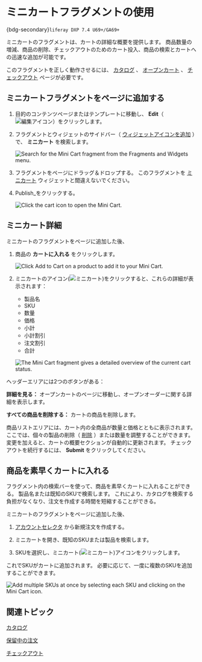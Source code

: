 # ミニカートフラグメントの使用

{bdg-secondary}`liferay DXP 7.4 U69+/GA69+` 

ミニカートのフラグメントは、カートの詳細な概要を提供します。 商品数量の増減、商品の削除、チェックアウトのためのカート投入、商品の検索とカートへの迅速な追加が可能です。

このフラグメントを正しく動作させるには、 [カタログ](../commerce-storefront-pages/catalog.md) 、 [オープンカート](../commerce-storefront-pages/pending-orders.md) 、 [チェックアウト](../commerce-storefront-pages/checkout.md) ページが必要です。

## ミニカートフラグメントをページに追加する

1. 目的のコンテンツページまたはテンプレートに移動し、 **Edit**（![編集アイコン](../../images/icon-edit-pencil.png)）をクリックします。

1. フラグメントとウィジェットのサイドバー（ [ウィジェットアイコンを追加](../../images/icon-plus.png) ）で、 **ミニカート** を検索します。

   ![Search for the Mini Cart fragment from the Fragments and Widgets menu.](./using-the-mini-cart-fragment/images/01.png)

1. フラグメントをページにドラッグ＆ドロップする。 このフラグメントを [ミニカート](../liferay-commerce-widgets/using-the-mini-cart-widget.md) ウィジェットと間違えないでください。

1. Publish_をクリックする。

   ![Click the cart icon to open the Mini Cart.](./using-the-mini-cart-fragment/images/02.png)

## ミニカート詳細

ミニカートのフラグメントをページに追加した後、

1. 商品の **カートに入れる** をクリックします。

   ![Click Add to Cart on a product to add it to your Mini Cart.](./using-the-mini-cart-fragment/images/03.png)

1. ミニカートのアイコン(![ミニカート](../../images/icon-mini-cart.png))をクリックすると、これらの詳細が表示されます：

   * 製品名
   * SKU
   * 数量
   * 価格
   * 小計
   * 小計割引
   * 注文割引
   * 合計

   ![The Mini Cart fragment gives a detailed overview of the current cart status.](./using-the-mini-cart-fragment/images/04.png)

ヘッダーエリアには2つのボタンがある：

**詳細を見る：** オープンカートのページに移動し、オープンオーダーに関する詳細を表示します。

**すべての商品を削除する：** カートの商品を削除します。

商品リストエリアには、カート内の全商品が数量と価格とともに表示されます。 ここでは、個々の製品の削除（ [削除](../../images/icon-delete.png) ）または数量を調整することができます。 変更を加えると、カートの概要セクションが自動的に更新されます。 チェックアウトを続行するには、 **Submit** をクリックしてください。

## 商品を素早くカートに入れる

フラグメント内の検索バーを使って、商品を素早くカートに入れることができる。 製品名または既知のSKUで検索します。 これにより、カタログを検索する負担がなくなり、注文を作成する時間を短縮することができる。

ミニカートのフラグメントをページに追加した後、

1. [アカウントセレクタ](./using-the-account-selector-fragment.md) から新規注文を作成する。

1. ミニカートを開き、既知のSKUまたは製品を検索します。

1. SKUを選択し、ミニカート(![ミニカート](../../images/icon-mini-cart.png))アイコンをクリックします。

これでSKUがカートに追加されます。 必要に応じて、一度に複数のSKUを追加することができます。

![Add multiple SKUs at once by selecting each SKU and clicking on the Mini Cart icon.](./using-the-mini-cart-fragment/images/05.gif)

<!-- Add this when ready

### Adding Discontinued Products to Cart

SKUs may reach end-of-life (EOL) and be marked as discontinued. Discontinued SKUs may or may not get a replacement. Replacement SKUs get added automatically to the cart when you try adding the discontinued SKU through quick add-to-cart.  -->

## 関連トピック

[カタログ](../commerce-storefront-pages/catalog.md)

[保留中の注文](../commerce-storefront-pages/pending-orders.md)

[チェックアウト](../commerce-storefront-pages/checkout.md)
